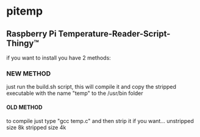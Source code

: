 # pitemp
## Raspberry Pi Temperature-Reader-Script-Thingy™

if you want to install you have 2 methods:
### NEW METHOD 
just run the build.sh script, this will compile it and copy the stripped executable with the name "temp" to the /usr/bin folder

#### OLD METHOD
to compile just type "gcc temp.c" and then strip it if you want... unstripped size 8k stripped size 4k
